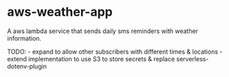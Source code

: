 # aws-weather-app
A aws lambda service that sends daily sms reminders with weather information.

TODO:
    - expand to allow other subscribers with different times & locations
    - extend implementation to use S3 to store secrets & replace serverless-dotenv-plugin